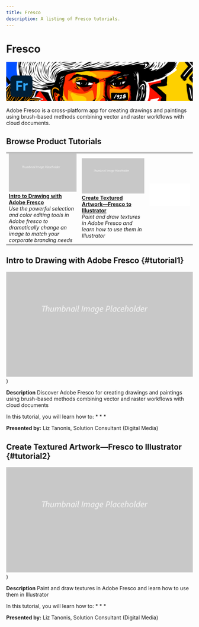 ```yaml
---
title: Fresco
description: A listing of Fresco tutorials.
---
```


# Fresco

![Tutorial Hero Image](../assets/Fresco.jpg)

Adobe Fresco is a cross-platform app for creating drawings and paintings using brush-based methods combining vector and raster workflows with cloud documents.

## Browse Product Tutorials

<table>
<tr>
 <td>
   <a href="fresco.md#tutorial1">
      <img alt="Intro to Drawing with Adobe Fresco" src="../assets/table_placeholder.png" />
   </a>
    <div>
   <a href="fresco.md#tutorial1"><strong>Intro to Drawing with Adobe Fresco</strong></a>
    </div>
    <em>Use the powerful selection and color editing tools in Adobe fresco to dramatically change an image to match your corporate branding needs</em>
    <br>
  </td>
  <td>
   <a href="fresco.md#tutorial2">
      <img alt="Create Textured Artwork—Fresco to Illustrator" src="../assets/table_placeholder.png" />
   </a>
    <div>
   <a href="fresco.md#tutorial2"><strong>Create Textured Artwork—Fresco to Illustrator</strong></a>
    </div>
    <em>Paint and draw textures in Adobe Fresco and learn how to  use them in Illustrator</em>
    <br>
  </td>
  <td>
    <img alt="Spacer" src="../assets/Whitespacer.png" />
    <div>
    <br>
  </td>
</tr>
</table>

## Intro to Drawing with Adobe Fresco {#tutorial1}

![Video Hero Placeholder Image](../assets/table_placeholder.png))

**Description**
Discover Adobe Fresco for creating drawings and paintings using brush-based methods combining vector and raster workflows with cloud documents

In this tutorial, you will learn how to:
*
*
*

**Presented by:**
Liz Tanonis, Solution Consultant (Digital Media)

## Create Textured Artwork—Fresco to Illustrator {#tutorial2}

![Video Hero Placeholder Image](../assets/table_placeholder.png))

**Description**
Paint and draw textures in Adobe Fresco and learn how to  use them in Illustrator

In this tutorial, you will learn how to:
*
*
*

**Presented by:**
Liz Tanonis, Solution Consultant (Digital Media)
